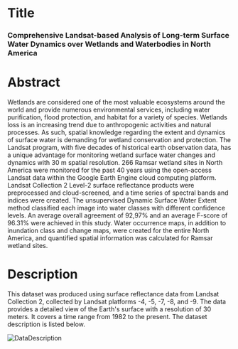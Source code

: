 # Title 
### Comprehensive Landsat-based Analysis of Long-term Surface Water Dynamics over Wetlands and Waterbodies in North America

# Abstract
Wetlands are considered one of the most valuable ecosystems around the world and provide numerous environmental services, including water purification, flood protection, and habitat for a variety of species. Wetlands loss is an increasing trend due to anthropogenic activities and natural processes. As such, spatial knowledge regarding the extent and dynamics of surface water is demanding for wetland conservation and protection. The Landsat program, with five decades of historical earth observation data, has a unique advantage for monitoring wetland surface water changes and dynamics with 30 m spatial resolution. 266 Ramsar wetland sites in North America were monitored for the past 40 years using the open-access Landsat data within the Google Earth Engine cloud computing platform. Landsat Collection 2 Level-2 surface reflectance products were preprocessed and cloud-screened, and a time series of spectral bands and indices were created. The unsupervised Dynamic Surface Water Extent method classified each image into water classes with different confidence levels. An average overall agreement of 92,97% and an average F-score of 96.31% were achieved in this study. Water occurrence maps, in addition to inundation class and change maps, were created for the entire North America, and quantified spatial information was calculated for Ramsar wetland sites.

# Description
This dataset was produced using surface reflectance data from Landsat Collection 2, collected by Landsat platforms -4, -5, -7, -8, and -9. The data provides a detailed view of the Earth's surface with a resolution of 30 meters. It covers a time range from 1982 to the present. The dataset description is listed below.

![DataDescription](https://github.com/BEEILAB/Publications/assets/148573233/5e55305f-a4b4-4ade-b578-6731cfbd6ca3)
